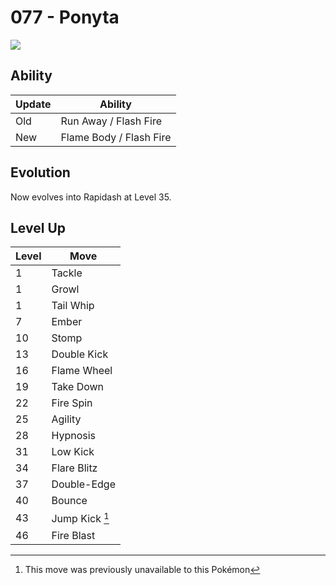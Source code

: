 # 077 - Ponyta
![][077]

## Ability

Update | Ability
---    | ---
Old    | Run Away / Flash Fire
New    | Flame Body / Flash Fire

## Evolution
Now evolves into Rapidash at Level 35.

## Level Up

Level | Move
---   | ---
  1   | Tackle
  1   | Growl
  1   | Tail Whip
  7   | Ember
 10   | Stomp
 13   | Double Kick
 16   | Flame Wheel
 19   | Take Down
 22   | Fire Spin
 25   | Agility
 28   | Hypnosis
 31   | Low Kick
 34   | Flare Blitz
 37   | Double-Edge
 40   | Bounce
 43   | Jump Kick [^1]
 46   | Fire Blast



[077]: ../img/pokemon/077.png

[^1]: This move was previously unavailable to this Pokémon
